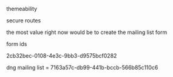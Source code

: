 themeability

secure routes

the most value right now would be to create the mailing list form



form ids

2cb32bec-0108-4e3c-9bb3-d9575bcf0282

dng mailing list = 7163a57c-db99-441b-bccb-566b85c110c6


